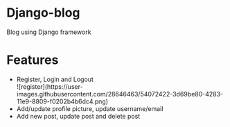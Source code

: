 # Django-blog
Blog using Django framework

<h1>Features</h1>
<ul>
<li>Register, Login and Logout</li>
![register](https://user-images.githubusercontent.com/28646463/54072422-3d69be80-4283-11e9-8809-f0202b4b6dc4.png)
<li>Add/update profile picture, update username/email</li>
<li>Add new post, update post and delete post</li>
</ul>
